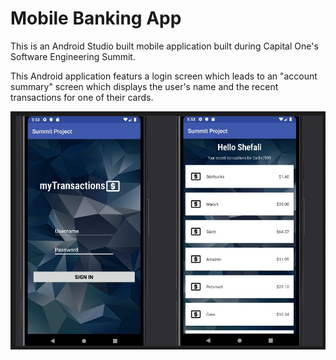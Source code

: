 # Mobile Banking App
This is an Android Studio built mobile application built during Capital One's Software Engineering Summit. 

This Android application featurs a login screen which leads to an "account summary" screen which displays the user's name and the recent transactions for one of their cards.

<img src="mobile-banking.jpg"> 
